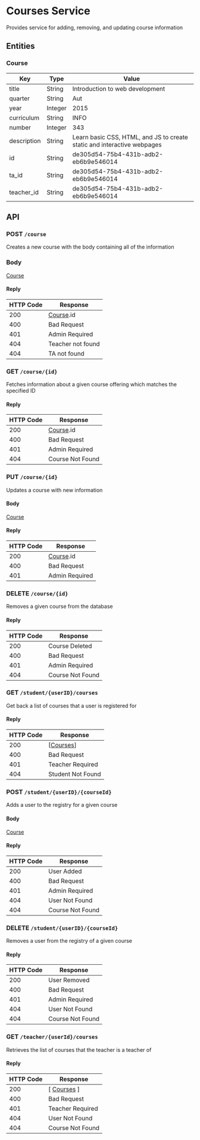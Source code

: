 # Courses Service
Provides service for adding, removing, and updating course information

## Entities

### Course
| Key | Type | Value|
|-----|------|------|
|title| String| Introduction to web development |
|quarter| String | Aut |
|year| Integer | 2015 |
|curriculum| String | INFO |
|number| Integer | 343 |
|description| String| Learn basic CSS, HTML, and JS to create static and interactive webpages |
|id|String| de305d54-75b4-431b-adb2-eb6b9e546014|
|ta_id|String| de305d54-75b4-431b-adb2-eb6b9e546014|
|teacher_id|String| de305d54-75b4-431b-adb2-eb6b9e546014|

## API

### POST `/course`

Creates a new course with the body containing all of the information

### Body

[Course](#course)

#### Reply

| HTTP Code | Response|
|-----------|---------|
|200|[Course](#course).id|
|400| Bad Request |
|401| Admin Required |
|404| Teacher not found |
|404| TA not found |

### GET `/course/{id}`

Fetches information about a given course offering which matches the specified ID

#### Reply

| HTTP Code | Response|
|-----------|---------|
|200|[Course](#course).id|
|400| Bad Request |
|401| Admin Required |
|404| Course Not Found |

### PUT `/course/{id}`

Updates a course with new information

#### Body

[Course](#course)

#### Reply
| HTTP Code | Response|
|-----------|---------|
|200|[Course](#course).id|
|400| Bad Request |
|401| Admin Required |

### DELETE `/course/{id}`
Removes a given course from the database

#### Reply

| HTTP Code | Response|
|-----------|---------|
|200|Course Deleted|
|400| Bad Request |
|401| Admin Required |
|404| Course Not Found|

### GET `/student/{userID}/courses`

Get back a list of courses that a user is registered for

#### Reply

| HTTP Code | Response|
|-----------|---------|
|200|[[Courses](#course)]|
|400| Bad Request |
|401| Teacher Required |
|404| Student Not Found |

### POST `/student/{userID}/{courseId}`

Adds a user to the registry for a given course

#### Body
[Course](#course)

#### Reply

| HTTP Code | Response|
|-----------|---------|
|200| User Added|
|400| Bad Request |
|401| Admin Required |
|404| User Not Found |
|404| Course Not Found |

### DELETE `/student/{userID}/{courseId}`
Removes a user from the registry of a given course

#### Reply

| HTTP Code | Response|
|-----------|---------|
|200| User Removed|
|400| Bad Request |
|401| Admin Required |
|404| User Not Found |
|404| Course Not Found |

### GET `/teacher/{userId}/courses`
Retrieves the list of courses that the teacher is a teacher of

#### Reply
| HTTP Code | Response|
|-----------|---------|
|200| [ [Courses](#course) ]|
|400| Bad Request |
|401| Teacher Required |
|404| User Not Found |
|404| Course Not Found |


